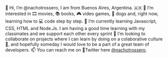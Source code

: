 👋 Hi, I’m @nachotrossero, I am from Buenos Aires, Argentina. 🇦🇷
👀 I’m interested in 🎞️ movies, 📚 books, 🎮 video games, 🐶 dogs and, right now, learning how to 💻 code step by step. 
🌱 I’m currently learning Javascript, CSS, HTML and Node.Js. I am having a good time learning with my classmates and we support each other every sprint
🌠 I’m looking to collaborate on projects where I can learn by doing on a colaborative culture 🦾, and hopefully someday I would love to be a part of a great team of developers. 
📫 You can reach me on 🔵Twitter here [@nachotrossero](https://twitter.com/nachotrossero).  

<!---
nachotrossero/nachotrossero is a ✨ special ✨ repository because its `README.md` (this file) appears on your GitHub profile.
You can click the Preview link to take a look at your changes.
--->
